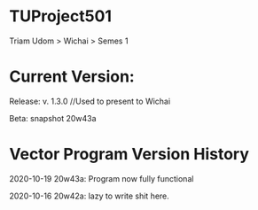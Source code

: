 # TUProject501
Triam Udom > Wichai > Semes 1

# Current Version:

  Release: v. 1.3.0 //Used to present to Wichai
  
  Beta: snapshot 20w43a
  
# Vector Program Version History

  2020-10-19 20w43a: Program now fully functional
  
  2020-10-16 20w42a: lazy to write shit here.

